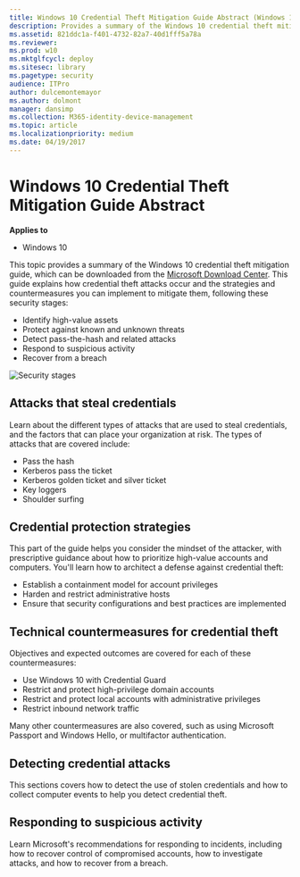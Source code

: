 ```yaml
---
title: Windows 10 Credential Theft Mitigation Guide Abstract (Windows 10)
description: Provides a summary of the Windows 10 credential theft mitigation guide.
ms.assetid: 821ddc1a-f401-4732-82a7-40d1fff5a78a
ms.reviewer: 
ms.prod: w10
ms.mktglfcycl: deploy
ms.sitesec: library
ms.pagetype: security
audience: ITPro
author: dulcemontemayor
ms.author: dolmont
manager: dansimp
ms.collection: M365-identity-device-management
ms.topic: article
ms.localizationpriority: medium
ms.date: 04/19/2017
---
```


# Windows 10 Credential Theft Mitigation Guide Abstract

**Applies to**
-   Windows 10

This topic provides a summary of the Windows 10 credential theft mitigation guide, which can be downloaded from the [Microsoft Download Center](https://download.microsoft.com/download/C/1/4/C14579CA-E564-4743-8B51-61C0882662AC/Windows%2010%20credential%20theft%20mitigation%20guide.docx).
This guide explains how credential theft attacks occur and the strategies and countermeasures you can implement to mitigate them, following these security stages:

- Identify high-value assets
- Protect against known and unknown threats
- Detect pass-the-hash and related attacks
- Respond to suspicious activity
- Recover from a breach

![Security stages](images/security-stages.png)

## Attacks that steal credentials

Learn about the different types of attacks that are used to steal credentials, and the factors that can place your organization at risk.
The types of attacks that are covered include:

- Pass the hash
- Kerberos pass the ticket
- Kerberos golden ticket and silver ticket
- Key loggers
- Shoulder surfing

## Credential protection strategies

This part of the guide helps you consider the mindset of the attacker, with prescriptive guidance about how to prioritize high-value accounts and computers.
You'll learn how to architect a defense against credential theft:

- Establish a containment model for account privileges
- Harden and restrict administrative hosts
- Ensure that security configurations and best practices are implemented

## Technical countermeasures for credential theft

Objectives and expected outcomes are covered for each of these countermeasures:

- Use Windows 10 with Credential Guard
- Restrict and protect high-privilege domain accounts
- Restrict and protect local accounts with administrative privileges
- Restrict inbound network traffic

Many other countermeasures are also covered, such as using Microsoft Passport and Windows Hello, or multifactor authentication.

## Detecting credential attacks

This sections covers how to detect the use of stolen credentials and how to collect computer events to help you detect credential theft.

## Responding to suspicious activity

Learn Microsoft's recommendations for responding to incidents, including how to recover control of compromised accounts, how to investigate attacks, and how to recover from a breach.


